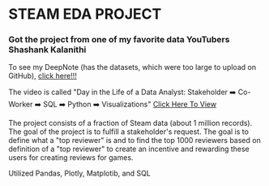 # STEAM EDA PROJECT
### Got the project from one of my favorite data YouTubers Shashank Kalanithi

To see my DeepNote (has the datasets, which were too large to upload on GitHub), [click here!!!](https://deepnote.com/workspace/turkhasnan-7862-7a4fd62c-5f66-41c8-9f6f-997a38501d25/project/Steam-Top-Reviewers-EDA-4ba52e88-1a23-43d5-ad16-a0cce9d630e5/%2FSteam_EDA_Project%2Fsteam_eda_project.ipynb)

The video is called "Day in the Life of a Data Analyst: Stakeholder ➡️ Co-Worker ➡️ SQL ➡️ Python ➡️ Visualizations"
[Click Here To View](https://youtu.be/4VkAwPYgSgk)

The project consists of a fraction of Steam data (about 1 million records). The goal of the project is to fulfill a stakeholder's request.
The goal is to define what a "top reviewer" is and to find the top 1000 reviewers based on definition of a "top reviewer" to create an incentive and rewarding these users for creating reviews for games.

Utilized Pandas, Plotly, Matplotib, and SQL
